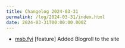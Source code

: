 ```yaml
---
title: Changelog 2024-03-31
permalink: /log/2024-03-31/index.html
date: 2024-03-31T00:00:00.000Z
---
```


- [msb.fyi](https://msb.fyi) [feature] Added Blogroll to the site